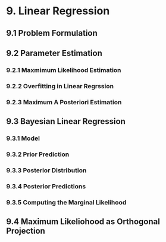 # 9. Linear Regression

## 9.1 Problem Formulation


## 9.2 Parameter Estimation

### 9.2.1 Maxmimum Likelihood Estimation

### 9.2.2 Overfitting in Linear Regrssion

### 9.2.3 Maximum A Posteriori Estimation


## 9.3 Bayesian Linear Regression

### 9.3.1 Model

### 9.3.2 Prior Prediction

### 9.3.3 Posterior Distribution

### 9.3.4 Posterior Predictions

### 9.3.5 Computing the Marginal Likelihood

## 9.4 Maximum Likeliohood as Orthogonal Projection
